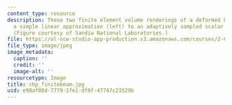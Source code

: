```yaml
---
content_type: resource
description: These two finite element volume renderings of a deformed beam compare
  a simple linear approximation (left) to an adaptively sampled scalar field (right).
  (Figure courtesy of Sandia National Laboratories.)
file: https://ol-ocw-studio-app-production.s3.amazonaws.com/courses/2-001-mechanics-materials-i-fall-2006/e90af00d77791fe1df8f47747c23529b_chp_finitebeam.jpg
file_type: image/jpeg
image_metadata:
  caption: ''
  credit: ''
  image-alt: ''
resourcetype: Image
title: chp_finitebeam.jpg
uid: e90af00d-7779-1fe1-df8f-47747c23529b
---
```

